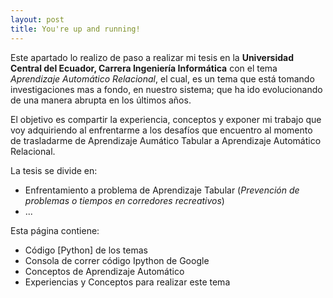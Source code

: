 ```yaml
---
layout: post
title: You're up and running!
---
```


Este apartado lo realizo de paso a realizar mi tesis en la **Universidad Central del Ecuador, Carrera Ingeniería Informática** con el tema *Aprendizaje Automático Relacional*, el cual, es un tema que está tomando investigaciones mas a fondo, en nuestro sistema; que ha ido evolucionando de una manera abrupta en los últimos años.

El objetivo es compartir la experiencia, conceptos y exponer mi trabajo que voy adquiriendo al enfrentarme a los desafíos que encuentro al momento de trasladarme de Aprendizaje Aumático Tabular a Aprendizaje Automático Relacional.

La tesis se divide en:
-   Enfrentamiento a problema de Aprendizaje Tabular (*Prevención de problemas o tiempos en corredores recreativos*)
-   ...

Esta página contiene:
-   Código [Python] de los temas 
-   Consola de correr código Ipython de Google
-   Conceptos de Aprendizaje Automático
-   Experiencias y Conceptos para realizar este tema
   

